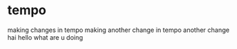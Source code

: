 # tempo
making changes in tempo
making another change in tempo
another change
hai hello
what are u doing

